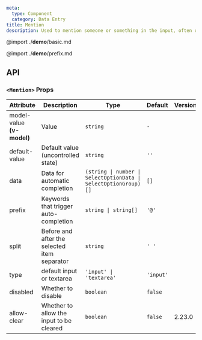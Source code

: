 ```yaml
meta:
  type: Component
  category: Data Entry
title: Mention
description: Used to mention someone or something in the input, often used for posting, chatting or commenting.
```

@import ./**demo**/basic.md

@import ./**demo**/prefix.md

## API

### `<Mention>` Props

|Attribute|Description|Type|Default|Version|
|---|---|---|---|---|
|model-value **(v-model)**|Value|`string`|`-`||
|default-value|Default value (uncontrolled state)|`string`|`''`||
|data|Data for automatic completion|`(string \| number \| SelectOptionData \| SelectOptionGroup)[]`|`[]`||
|prefix|Keywords that trigger auto-completion|`string \| string[]`|`'@'`||
|split|Before and after the selected item separator|`string`|`' '`||
|type|default input or textarea|`'input' \| 'textarea'`|`'input'`||
|disabled|Whether to disable|`boolean`|`false`||
|allow-clear|Whether to allow the input to be cleared|`boolean`|`false`|2.23.0|